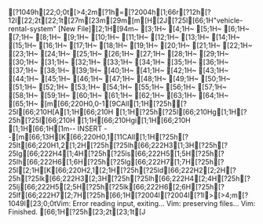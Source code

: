 [?1049h[22;0;0t[>4;2m[?1h=[?2004h[1;66r[?12h[?12l[22;2t[22;1t[27m[23m[29m[m[H[2J[?25l[66;1H"vehicle-rental-system" [New File][2;1H[94m~                                                                                                                                                                                                                                            [3;1H~                                                                                                                                                                                                                                            [4;1H~                                                                                                                                                                                                                                            [5;1H~                                                                                                                                                                                                                                            [6;1H~                                                                                                                                                                                                                                            [7;1H~                                                                                                                                                                                                                                            [8;1H~                                                                                                                                                                                                                                            [9;1H~                                                                                                                                                                                                                                            [10;1H~                                                                                                                                                                                                                                            [11;1H~                                                                                                                                                                                                                                            [12;1H~                                                                                                                                                                                                                                            [13;1H~                                                                                                                                                                                                                                            [14;1H~                                                                                                                                                                                                                                            [15;1H~                                                                                                                                                                                                                                            [16;1H~                                                                                                                                                                                                                                            [17;1H~                                                                                                                                                                                                                                            [18;1H~                                                                                                                                                                                                                                            [19;1H~                                                                                                                                                                                                                                            [20;1H~                                                                                                                                                                                                                                            [21;1H~                                                                                                                                                                                                                                            [22;1H~                                                                                                                                                                                                                                            [23;1H~                                                                                                                                                                                                                                            [24;1H~                                                                                                                                                                                                                                            [25;1H~                                                                                                                                                                                                                                            [26;1H~                                                                                                                                                                                                                                            [27;1H~                                                                                                                                                                                                                                            [28;1H~                                                                                                                                                                                                                                            [29;1H~                                                                                                                                                                                                                                            [30;1H~                                                                                                                                                                                                                                            [31;1H~                                                                                                                                                                                                                                            [32;1H~                                                                                                                                                                                                                                            [33;1H~                                                                                                                                                                                                                                            [34;1H~                                                                                                                                                                                                                                            [35;1H~                                                                                                                                                                                                                                            [36;1H~                                                                                                                                                                                                                                            [37;1H~                                                                                                                                                                                                                                            [38;1H~                                                                                                                                                                                                                                            [39;1H~                                                                                                                                                                                                                                            [40;1H~                                                                                                                                                                                                                                            [41;1H~                                                                                                                                                                                                                                            [42;1H~                                                                                                                                                                                                                                            [43;1H~                                                                                                                                                                                                                                            [44;1H~                                                                                                                                                                                                                                            [45;1H~                                                                                                                                                                                                                                            [46;1H~                                                                                                                                                                                                                                            [47;1H~                                                                                                                                                                                                                                            [48;1H~                                                                                                                                                                                                                                            [49;1H~                                                                                                                                                                                                                                            [50;1H~                                                                                                                                                                                                                                            [51;1H~                                                                                                                                                                                                                                            [52;1H~                                                                                                                                                                                                                                            [53;1H~                                                                                                                                                                                                                                            [54;1H~                                                                                                                                                                                                                                            [55;1H~                                                                                                                                                                                                                                            [56;1H~                                                                                                                                                                                                                                            [57;1H~                                                                                                                                                                                                                                            [58;1H~                                                                                                                                                                                                                                            [59;1H~                                                                                                                                                                                                                                            [60;1H~                                                                                                                                                                                                                                            [61;1H~                                                                                                                                                                                                                                            [62;1H~                                                                                                                                                                                                                                            [63;1H~                                                                                                                                                                                                                                            [64;1H~                                                                                                                                                                                                                                            [65;1H~                                                                                                                                                                                                                                            [m[66;220H0,0-1[9CAll[1;1H[?25h[?25l[66;210H[A[1;1H[66;210H  [1;1H[?25h[?25l[66;210Hg[1;1H[?25h[?25l[66;210H [1;1H[66;210Hgi[1;1H[66;210H  [1;1H[66;1H[1m-- INSERT --[m[66;13H[K[66;220H0,1[11CAll[1;1H[?25h[?25lt[66;220H1,2[1;2H[?25h[?25lh[66;222H3[1;3H[?25h[?25lg[66;222H4[1;4H[?25h[?25ls[66;222H5[1;5H[?25h[?25lh[66;222H6[1;6H[?25h[?25lg[66;222H7[1;7H[?25h[?25l[2;1H[K[66;220H2,1[2;1H[?25h[?25ld[66;222H2[2;2H[?25h[?25lk[66;222H3[2;3H[?25h[?25lh[66;222H4[2;4H[?25h[?25lj[66;222H5[2;5H[?25h[?25lk[66;222H6[2;6H[?25h[?25lf[66;222H7[2;7H[?25h[66;1H[?2004l[?2004l[?1l>[>4;m[?1049l[23;0;0tVim: Error reading input, exiting...
Vim: preserving files...
Vim: Finished.
[66;1H[?25h[23;2t[23;1t[J